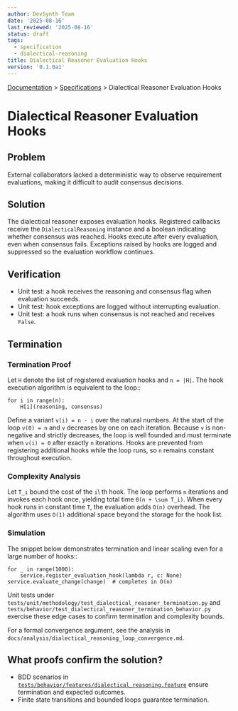 ```yaml
---
author: DevSynth Team
date: '2025-08-16'
last_reviewed: '2025-08-16'
status: draft
tags:
  - specification
  - dialectical-reasoning
title: Dialectical Reasoner Evaluation Hooks
version: '0.1.0a1'
---
```

<div class="breadcrumbs">
<a href="../index.md">Documentation</a> &gt; <a href="index.md">Specifications</a> &gt; Dialectical Reasoner Evaluation Hooks
</div>

# Dialectical Reasoner Evaluation Hooks

## Problem

External collaborators lacked a deterministic way to observe requirement evaluations, making it difficult to audit consensus decisions.

## Solution

The dialectical reasoner exposes evaluation hooks. Registered callbacks receive the ``DialecticalReasoning`` instance and a boolean indicating whether consensus was reached. Hooks execute after every evaluation, even when consensus fails. Exceptions raised by hooks are logged and suppressed so the evaluation workflow continues.

## Verification

- Unit test: a hook receives the reasoning and consensus flag when evaluation succeeds.
- Unit test: hook exceptions are logged without interrupting evaluation.
- Unit test: a hook runs when consensus is not reached and receives ``False``.

## Termination
### Termination Proof

Let ``H`` denote the list of registered evaluation hooks and ``n = |H|``.  The
hook execution algorithm is equivalent to the loop::

    for i in range(n):
        H[i](reasoning, consensus)

Define a variant ``v(i) = n - i`` over the natural numbers.  At the start of the
loop ``v(0) = n`` and ``v`` decreases by one on each iteration.  Because ``v`` is
non-negative and strictly decreases, the loop is well founded and must terminate
when ``v(i) = 0`` after exactly ``n`` iterations.  Hooks are prevented from
registering additional hooks while the loop runs, so ``n`` remains constant
throughout execution.

### Complexity Analysis

Let ``T_i`` bound the cost of the ``i``\ th hook.  The loop performs ``n``
iterations and invokes each hook once, yielding total time ``Θ(n + \sum T_i)``.
When every hook runs in constant time ``T``, the evaluation adds ``O(n)``
overhead.  The algorithm uses ``O(1)`` additional space beyond the storage for
the hook list.

### Simulation

The snippet below demonstrates termination and linear scaling even for a large
number of hooks::

    for _ in range(1000):
        service.register_evaluation_hook(lambda r, c: None)
    service.evaluate_change(change)  # completes in O(n)

Unit tests under
``tests/unit/methodology/test_dialectical_reasoner_termination.py`` and
``tests/behavior/test_dialectical_reasoner_termination_behavior.py`` exercise
these edge cases to confirm termination and complexity bounds.

For a formal convergence argument, see the analysis in
``docs/analysis/dialectical_reasoning_loop_convergence.md``.

## What proofs confirm the solution?
- BDD scenarios in [`tests/behavior/features/dialectical_reasoning.feature`](../../tests/behavior/features/dialectical_reasoning.feature) ensure termination and expected outcomes.
- Finite state transitions and bounded loops guarantee termination.
